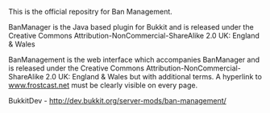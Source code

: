 This is the official repositry for Ban Management.

BanManager is the Java based plugin for Bukkit and is released under the Creative Commons Attribution-NonCommercial-ShareAlike 2.0 UK: England & Wales

BanManagement is the web interface which accompanies BanManager and is released under the Creative Commons Attribution-NonCommercial-ShareAlike 2.0 UK: England & Wales but with additional terms. A hyperlink to www.frostcast.net must be clearly visible on every page.

BukkitDev - http://dev.bukkit.org/server-mods/ban-management/